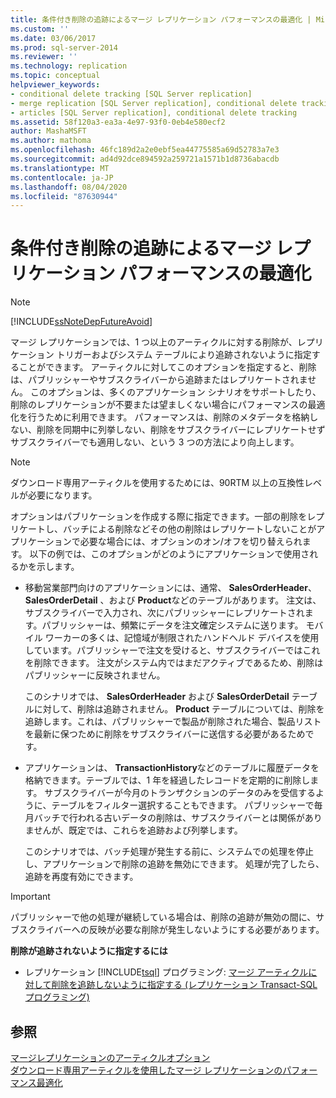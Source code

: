 ```yaml
---
title: 条件付き削除の追跡によるマージ レプリケーション パフォーマンスの最適化 | Microsoft Docs
ms.custom: ''
ms.date: 03/06/2017
ms.prod: sql-server-2014
ms.reviewer: ''
ms.technology: replication
ms.topic: conceptual
helpviewer_keywords:
- conditional delete tracking [SQL Server replication]
- merge replication [SQL Server replication], conditional delete tracking
- articles [SQL Server replication], conditional delete tracking
ms.assetid: 58f120a3-ea3a-4e97-93f0-0eb4e580ecf2
author: MashaMSFT
ms.author: mathoma
ms.openlocfilehash: 46fc189d2a2e0ebf5ea44775585a69d52783a7e3
ms.sourcegitcommit: ad4d92dce894592a259721a1571b1d8736abacdb
ms.translationtype: MT
ms.contentlocale: ja-JP
ms.lasthandoff: 08/04/2020
ms.locfileid: "87630944"
---
```

# <a name="optimize-merge-replication-performance-with-conditional-delete-tracking"></a>条件付き削除の追跡によるマージ レプリケーション パフォーマンスの最適化
    
> [!NOTE]  
>  [!INCLUDE[ssNoteDepFutureAvoid](../../../includes/ssnotedepfutureavoid-md.md)]  
  
 マージ レプリケーションでは、1 つ以上のアーティクルに対する削除が、レプリケーション トリガーおよびシステム テーブルにより追跡されないように指定することができます。 アーティクルに対してこのオプションを指定すると、削除は、パブリッシャーやサブスクライバーから追跡またはレプリケートされません。 このオプションは、多くのアプリケーション シナリオをサポートしたり、削除のレプリケーションが不要または望ましくない場合にパフォーマンスの最適化を行うために利用できます。 パフォーマンスは、削除のメタデータを格納しない、削除を同期中に列挙しない、削除をサブスクライバーにレプリケートせずサブスクライバーでも適用しない、という 3 つの方法により向上します。  
  
> [!NOTE]  
>  ダウンロード専用アーティクルを使用するためには、90RTM 以上の互換性レベルが必要になります。  
  
 オプションはパブリケーションを作成する際に指定できます。一部の削除をレプリケートし、バッチによる削除などその他の削除はレプリケートしないことがアプリケーションで必要な場合には、オプションのオン/オフを切り替えられます。 以下の例では、このオプションがどのようにアプリケーションで使用されるかを示します。  
  
-   移動営業部門向けのアプリケーションには、通常、 **SalesOrderHeader**、 **SalesOrderDetail** 、および **Product**などのテーブルがあります。 注文は、サブスクライバーで入力され、次にパブリッシャーにレプリケートされます。パブリッシャーは、頻繁にデータを注文確定システムに送ります。 モバイル ワーカーの多くは、記憶域が制限されたハンドヘルド デバイスを使用しています。パブリッシャーで注文を受けると、サブスクライバーではこれを削除できます。 注文がシステム内ではまだアクティブであるため、削除はパブリッシャーに反映されません。  
  
     このシナリオでは、 **SalesOrderHeader** および **SalesOrderDetail** テーブルに対して、削除は追跡されません。 **Product** テーブルについては、削除を追跡します。これは、パブリッシャーで製品が削除された場合、製品リストを最新に保つために削除をサブスクライバーに送信する必要があるためです。  
  
-   アプリケーションは、 **TransactionHistory**などのテーブルに履歴データを格納できます。テーブルでは、1 年を経過したレコードを定期的に削除します。 サブスクライバーが今月のトランザクションのデータのみを受信するように、テーブルをフィルター選択することもできます。 パブリッシャーで毎月バッチで行われる古いデータの削除は、サブスクライバーとは関係がありませんが、既定では、これらを追跡および列挙します。  
  
     このシナリオでは、バッチ処理が発生する前に、システムでの処理を停止し、アプリケーションで削除の追跡を無効にできます。 処理が完了したら、追跡を再度有効にできます。  
  
> [!IMPORTANT]  
>  パブリッシャーで他の処理が継続している場合は、削除の追跡が無効の間に、サブスクライバーへの反映が必要な削除が発生しないようにする必要があります。  
  
 **削除が追跡されないように指定するには**  
  
-   レプリケーション [!INCLUDE[tsql](../../../includes/tsql-md.md)] プログラミング: [マージ アーティクルに対して削除を追跡しないように指定する &#40;レプリケーション Transact-SQL プログラミング&#41;](..//publish/specify-merge-replication-properties.md#tracking-deletes)  
  
## <a name="see-also"></a>参照  
 [マージレプリケーションのアーティクルオプション](article-options-for-merge-replication.md)   
 [ダウンロード専用アーティクルを使用したマージ レプリケーションのパフォーマンス最適化](optimize-merge-replication-performance-with-download-only-articles.md)  
  
  

